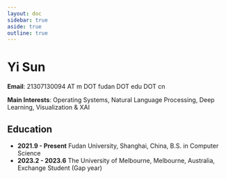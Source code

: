 ```yaml
---
layout: doc
sidebar: true
aside: true
outline: true
---
```


# Yi Sun

**Email**: 21307130094 AT m DOT fudan DOT edu DOT cn

**Main Interests**: Operating Systems, Natural Language Processing, Deep Learning, Visualization & XAI

## Education

* **2021.9 - Present** Fudan University, Shanghai, China, B.S. in Computer Science
* **2023.2 - 2023.6** The University of Melbourne, Melbourne, Australia, Exchange Student (Gap year)
